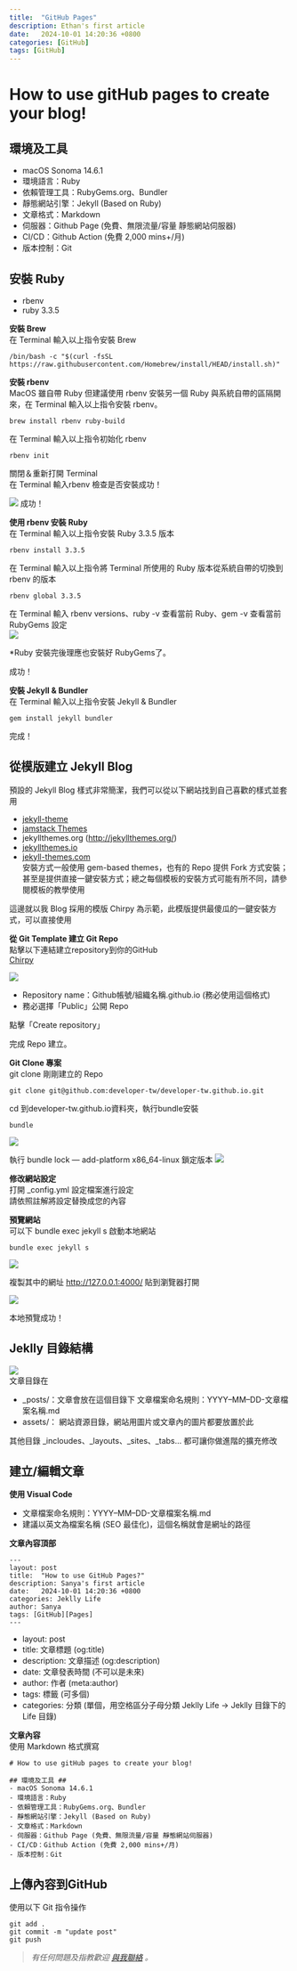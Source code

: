 ```yaml
---
title:  "GitHub Pages"
description: Ethan's first article
date:   2024-10-01 14:20:36 +0800
categories: [GitHub]
tags: [GitHub]
---
```

# How to use gitHub pages to create your blog!  

## 環境及工具 ## 
- macOS Sonoma 14.6.1
- 環境語言：Ruby  
- 依賴管理工具：RubyGems.org、Bundler  
- 靜態網站引擎：Jekyll (Based on Ruby)  
- 文章格式：Markdown  
- 伺服器：Github Page (免費、無限流量/容量 靜態網站伺服器)  
- CI/CD：Github Action (免費 2,000 mins+/月)  
- 版本控制：Git  

## 安裝 Ruby ##
- rbenv
- ruby 3.3.5

**安裝 Brew**  
在 Terminal 輸入以上指令安裝 Brew
```
/bin/bash -c "$(curl -fsSL https://raw.githubusercontent.com/Homebrew/install/HEAD/install.sh)"
```
**安裝 rbenv**  
MacOS 雖自帶 Ruby 但建議使用 rbenv 安裝另一個 Ruby 與系統自帶的區隔開來，在 Terminal 輸入以上指令安裝 rbenv。
```
brew install rbenv ruby-build
```

在 Terminal 輸入以上指令初始化 rbenv  
```
rbenv init
```
關閉＆重新打開 Terminal  
在 Terminal 輸入rbenv 檢查是否安裝成功！  

![](../assets/post_images/2024-10-01-githubPages/check_rbenv.png)
成功！  

**使用 rbenv 安裝 Ruby**  
在 Terminal 輸入以上指令安裝 Ruby 3.3.5 版本  
```
rbenv install 3.3.5
```
在 Terminal 輸入以上指令將 Terminal 所使用的 Ruby 版本從系統自帶的切換到 rbenv 的版本  
```
rbenv global 3.3.5
```
在 Terminal 輸入 rbenv versions、ruby -v 查看當前 Ruby、gem -v 查看當前 RubyGems 設定  
![](../assets/post_images/2024-10-01-githubPages/check_gem.png)

*Ruby 安裝完後理應也安裝好 RubyGems了。

成功！

**安裝 Jekyll & Bundler**  
在 Terminal 輸入以上指令安裝 Jekyll & Bundler  
```
gem install jekyll bundler
```
完成！  

## 從模版建立 Jekyll Blog
預設的 Jekyll Blog 樣式非常簡潔，我們可以從以下網站找到自己喜歡的樣式並套用  

- [jekyll-theme](https://github.com/topics/jekyll-theme)  
- [jamstack Themes](https://jamstackthemes.dev/ssg/jekyll/)  
- jekyllthemes.org (http://jekyllthemes.org/)  
- [jekyllthemes.io](https://jekyllthemes.io/)  
- [jekyll-themes.com](https://jekyll-themes.com/)  
安裝方式一般使用 gem-based themes，也有的 Repo 提供 Fork 方式安裝；甚至是提供直接一鍵安裝方式；總之每個模板的安裝方式可能有所不同，請參閱模板的教學使用
  
這邊就以我 Blog 採用的模版 Chirpy 為示範，此模版提供最傻瓜的一鍵安裝方式，可以直接使用

**從 Git Template 建立 Git Repo**  
點擊以下連結建立repository到你的GitHub  
[Chirpy](https://github.com/cotes2020/chirpy-starter/generate)

![](../assets/post_images/2024-10-01-githubPages/create_repository.png)

- Repository name：Github帳號/組織名稱.github.io (務必使用這個格式)
- 務必選擇「Public」公開 Repo

點擊「Create repository」

完成 Repo 建立。  

**Git Clone 專案**  
git clone 剛剛建立的 Repo
```
git clone git@github.com:developer-tw/developer-tw.github.io.git
```
cd 到developer-tw.github.io資料夾，執行bundle安裝  
```
bundle
```
![](../assets/post_images/2024-10-01-githubPages/install_bundle.png)

執行 bundle lock — add-platform x86_64-linux 鎖定版本
![](../assets/post_images/2024-10-01-githubPages/bundle_lock.png)

**修改網站設定**  
打開 _config.yml 設定檔案進行設定  
請依照註解將設定替換成您的內容


**預覽網站**  
可以下 bundle exec jekyll s 啟動本地網站
```
bundle exec jekyll s
```
![](../assets/post_images/2024-10-01-githubPages/bundle_exec.png)

複製其中的網址 http://127.0.0.1:4000/ 貼到瀏覽器打開

![](../assets/post_images/2024-10-01-githubPages/preview_website.png)  
  
本地預覽成功！

## Jeklly 目錄結構  

![](../assets/post_images/2024-10-01-githubPages/jeklly_tree.png)  
文章目錄在
- _posts/：文章會放在這個目錄下
文章檔案命名規則：YYYY–MM–DD-文章檔案名稱.md
- assets/：
網站資源目錄，網站用圖片或文章內的圖片都要放置於此  

其他目錄 _incloudes、_layouts、_sites、_tabs… 都可讓你做進階的擴充修改

## 建立/編輯文章  
**使用 Visual Code**  
- 文章檔案命名規則：YYYY–MM–DD-文章檔案名稱.md  
- 建議以英文為檔案名稱 (SEO 最佳化)，這個名稱就會是網址的路徑  
  
**文章內容頂部**  
```
---
layout: post
title:  "How to use GitHub Pages?"
description: Sanya's first article
date:   2024-10-01 14:20:36 +0800
categories: Jeklly Life
author: Sanya
tags: [GitHub][Pages]
---
```

- layout: post  
- title: 文章標題 (og:title)  
- description: 文章描述 (og:description)  
- date: 文章發表時間 (不可以是未來)  
- author: 作者 (meta:author)  
- tags: 標籤 (可多個)  
- categories: 分類 (單個，用空格區分子母分類 Jeklly Life -> Jeklly 目錄下的 Life 目錄)  

**文章內容**   
使用 Markdown 格式撰寫  
```
# How to use gitHub pages to create your blog!  

## 環境及工具 ## 
- macOS Sonoma 14.6.1
- 環境語言：Ruby  
- 依賴管理工具：RubyGems.org、Bundler  
- 靜態網站引擎：Jekyll (Based on Ruby)  
- 文章格式：Markdown  
- 伺服器：Github Page (免費、無限流量/容量 靜態網站伺服器)  
- CI/CD：Github Action (免費 2,000 mins+/月)  
- 版本控制：Git  
```  

## 上傳內容到GitHub  
使用以下 Git 指令操作  
```
git add .
git commit -m "update post"
git push
```
    
      
        
          
            
              


> _有任何問題及指教歡迎 [與我聯絡](https://www.sanyaceo.com) 。_